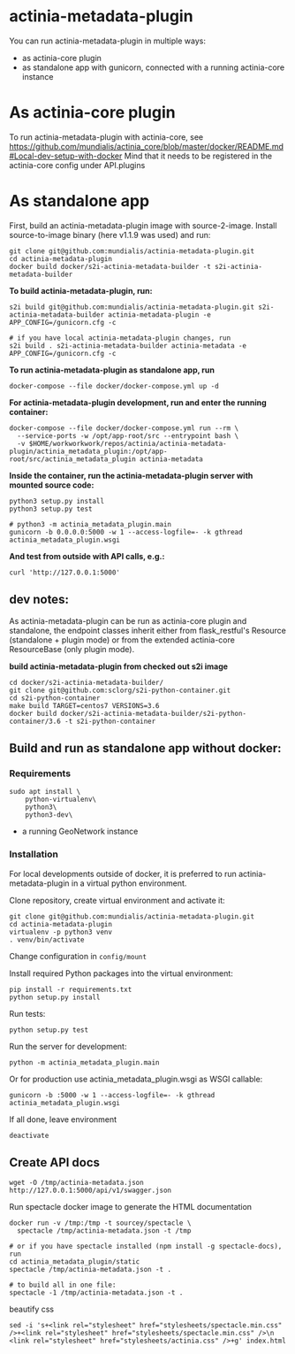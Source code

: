 # actinia-metadata-plugin

You can run actinia-metadata-plugin in multiple ways:

* as actinia-core plugin
* as standalone app with gunicorn, connected with a running actinia-core instance

# As actinia-core plugin

To run actinia-metadata-plugin with actinia-core, see https://github.com/mundialis/actinia_core/blob/master/docker/README.md#Local-dev-setup-with-docker
Mind that it needs to be registered in the actinia-core config under API.plugins


# As standalone app

First, build an actinia-metadata-plugin image with source-2-image. Install source-to-image binary (here v1.1.9 was used) and run:
```
git clone git@github.com:mundialis/actinia-metadata-plugin.git
cd actinia-metadata-plugin
docker build docker/s2i-actinia-metadata-builder -t s2i-actinia-metadata-builder
```
__To build actinia-metadata-plugin, run:__
```
s2i build git@github.com:mundialis/actinia-metadata-plugin.git s2i-actinia-metadata-builder actinia-metadata-plugin -e APP_CONFIG=/gunicorn.cfg -c

# if you have local actinia-metadata-plugin changes, run
s2i build . s2i-actinia-metadata-builder actinia-metadata -e APP_CONFIG=/gunicorn.cfg -c

```
__To run actinia-metadata-plugin as standalone app, run__
```
docker-compose --file docker/docker-compose.yml up -d
```

__For actinia-metadata-plugin development, run and enter the running container:__
```
docker-compose --file docker/docker-compose.yml run --rm \
  --service-ports -w /opt/app-root/src --entrypoint bash \
  -v $HOME/workworkwork/repos/actinia/actinia-metadata-plugin/actinia_metadata_plugin:/opt/app-root/src/actinia_metadata_plugin actinia-metadata
```

__Inside the container, run the actinia-metadata-plugin server with mounted source code:__
```
python3 setup.py install
python3 setup.py test

# python3 -m actinia_metadata_plugin.main
gunicorn -b 0.0.0.0:5000 -w 1 --access-logfile=- -k gthread actinia_metadata_plugin.wsgi
```

__And test from outside with API calls, e.g.:__
```
curl 'http://127.0.0.1:5000'
```

## dev notes:

As actinia-metadata-plugin can be run as actinia-core plugin and standalone,
the endpoint classes inherit either from flask_restful's Resource (standalone +
plugin mode) or from the extended actinia-core ResourceBase (only plugin mode).

__build actinia-metadata-plugin from checked out s2i image__
```
cd docker/s2i-actinia-metadata-builder/
git clone git@github.com:sclorg/s2i-python-container.git
cd s2i-python-container
make build TARGET=centos7 VERSIONS=3.6
docker build docker/s2i-actinia-metadata-builder/s2i-python-container/3.6 -t s2i-python-container
```

## Build and run as standalone app without docker:

### Requirements
```
sudo apt install \
    python-virtualenv\
    python3\
    python3-dev\
```
* a running GeoNetwork instance

### Installation
For local developments outside of docker, it is preferred to run actinia-metadata-plugin in a virtual python environment.

Clone repository, create virtual environment and activate it:
```
git clone git@github.com:mundialis/actinia-metadata-plugin.git
cd actinia-metadata-plugin
virtualenv -p python3 venv
. venv/bin/activate
```

Change configuration in ```config/mount```

Install required Python packages into the virtual environment:
```
pip install -r requirements.txt
python setup.py install
```
Run tests:
```
python setup.py test
```

Run the server for development:
```
python -m actinia_metadata_plugin.main
```

Or for production use actinia_metadata_plugin.wsgi as WSGI callable:
```
gunicorn -b :5000 -w 1 --access-logfile=- -k gthread actinia_metadata_plugin.wsgi

```

If all done, leave environment
```
deactivate
```

## Create API docs
```
wget -O /tmp/actinia-metadata.json http://127.0.0.1:5000/api/v1/swagger.json
```
Run spectacle docker image to generate the HTML documentation
```
docker run -v /tmp:/tmp -t sourcey/spectacle \
  spectacle /tmp/actinia-metadata.json -t /tmp

# or if you have spectacle installed (npm install -g spectacle-docs), run
cd actinia_metadata_plugin/static
spectacle /tmp/actinia-metadata.json -t .

# to build all in one file:
spectacle -1 /tmp/actinia-metadata.json -t .
```
beautify css
```
sed -i 's+<link rel="stylesheet" href="stylesheets/spectacle.min.css" />+<link rel="stylesheet" href="stylesheets/spectacle.min.css" />\n    <link rel="stylesheet" href="stylesheets/actinia.css" />+g' index.html
```
